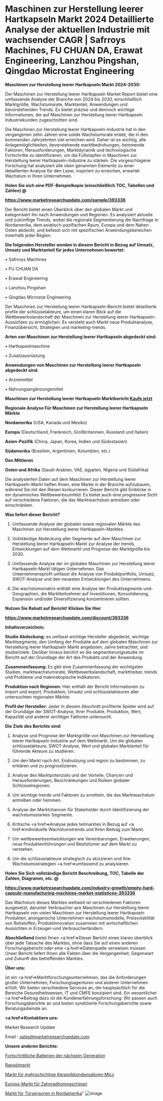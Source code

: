 # Maschinen zur Herstellung leerer Hartkapseln Markt 2024 Detaillierte Analyse der aktuellen Industrie mit wachsender CAGR | Safrroys Machines, FU CHUAN DA, Erawat Engineering, Lanzhou Pingshan, Qingdao Microstat Engineering

<strong>Maschinen zur Herstellung leerer Hartkapseln Markt 2024-2030:</strong>

Der Maschinen zur Herstellung leerer Hartkapseln Market Report bietet eine umfassende Analyse der Branche von 2024 bis 2030, einschließlich Marktgröße, Wachstumsrate, Marktanteil, Anwendungen und bevorstehenden Trends. Es bietet präzise und dennoch wichtige Informationen, die auf Maschinen zur Herstellung leerer Hartkapseln Industriekunden zugeschnitten sind.

Die Maschinen zur Herstellung leerer Hartkapseln-Industrie hat in den vergangenen zehn Jahren eine solide Wachstumsrate erlebt, die in den kommenden Jahrzehnten viel erreichen wird. Daher ist es wichtig, alle Anlagemöglichkeiten, bevorstehende marktbedrohungen, hemmende Faktoren, Herausforderungen, Marktdynamik und technologische Fortschritte zu identifizieren, um die Fußstapfen in Maschinen zur Herstellung leerer Hartkapseln-Industrie zu stärken. Die vorgeschlagene Forschung hat analysiert alle oben genannten Elemente zu einer detaillierten Analyse für den Leser, inspiriert zu erreichen, erwartet Wachstum in Ihren Unternehmen.



<strong>Holen Sie sich eine PDF-Beispielkopie (einschließlich TOC, Tabellen und Zahlen) @
</strong>

<strong><a href=https://www.marketresearchupdate.com/sample/393336>

<strong>https://www.marketresearchupdate.com/sample/393336</u></font></a></strong></strong>

Der Bericht bietet einen Überblick über den globalen Markt und kategorisiert ihn nach Anwendungen und Regionen. Es analysiert aktuelle und zukünftige Trends, wobei die regionale Segmentierung die Nachfrage in Nordamerika, dem asiatisch-pazifischen Raum, Europa und dem Nahen Osten abdeckt, und befasst sich mit spezifischen Anwendungsbereichen innerhalb jeder Region.



<strong>Die folgenden Hersteller werden in diesem Bericht in Bezug auf Umsatz, Umsatz und Marktanteil für jedes Unternehmen bewertet:</strong>

• Safrroys Machines

• FU CHUAN DA

• Erawat Engineering

• Lanzhou Pingshan

• Qingdao Microstat Engineering

Der Maschinen zur Herstellung leerer Hartkapseln-Bericht bietet detaillierte profile der schlüsselakteure, um einen klaren Blick auf die Wettbewerbslandschaft der Maschinen zur Herstellung leerer Hartkapseln-Aussichten zu ermöglichen. Es versteht auch Markt neue Produktanalyse, Finanzübersicht, Strategien und marketing-trends.



<strong>Arten von Maschinen zur Herstellung leerer Hartkapseln abgedeckt sind:</strong>

• Hartkapselmaschine

• Zusatzausrüstung



<strong>Anwendungen von Maschinen zur Herstellung leerer Hartkapseln abgedeckt sind:</strong>

• Arzneimittel

• Nahrungsergänzungsmittel



<strong>Maschinen zur Herstellung leerer Hartkapseln Marktbericht <a href=https://www.marketresearchupdate.com/buynow/393336>Kaufe jetzt</a></strong>



<strong>Regionale Analyse Für Maschinen zur Herstellung leerer Hartkapseln Märkte</strong>



<strong>Nordamerika</strong> (USA, Kanada und Mexiko)



<strong>Europa</strong> (Deutschland, Frankreich, Großbritannien, Russland und Italien)



<strong>Asien-Pazifik</strong> (China, Japan, Korea, Indien und Südostasien)



<strong>Südamerika</strong> (Brasilien, Argentinien, Kolumbien, etc.)



<strong>Den Mittleren</strong> 

<strong>Osten und Afrika</strong> (Saudi-Arabien, VAE, ägypten, Nigeria und Südafrika)

Die analysierten Daten auf dem Maschinen zur Herstellung leerer Hartkapseln-Markt helfen Ihnen, eine Marke in der Branche aufzubauen, während Sie mit den Riesen konkurrieren. Dieser Bericht gibt Einblicke in ein dynamisches Wettbewerbsumfeld. Es bietet auch eine progressive Sicht auf verschiedene Faktoren, die das Marktwachstum antreiben oder einschränken.



<strong>Was liefert dieser Bericht?</strong>

1. Umfassende Analyse der globalen sowie regionalen Märkte des Maschinen zur Herstellung leerer Hartkapseln-Marktes.

2. Vollständige Abdeckung aller Segmente auf dem Maschinen zur Herstellung leerer Hartkapseln-Markt zur Analyse der trends, Entwicklungen auf dem Weltmarkt und Prognose der Marktgröße bis 2030.

3. Umfassende Analyse der im globalen Maschinen zur Herstellung leerer Hartkapseln-Markt tätigen Unternehmen. Das Unternehmensprofil umfasst die Analyse von Produktportfolio, Umsatz, SWOT-Analyse und den neuesten Entwicklungen des Unternehmens.

4. Die wachstumsmatrix enthält eine Analyse der Produktsegmente und-Geographien, die Marktteilnehmer auf Investitionen, Konsolidierung, Expansion und/oder Diversifizierung konzentrieren sollten.



<strong>Nutzen Sie Rabatt auf Bericht! Klicken Sie Hier
</strong>

<strong><a href=https://www.marketresearchupdate.com/discount/393336>https://www.marketresearchupdate.com/discount/393336</b></u></font></strong></a>



<strong>Inhaltsverzeichnis:</strong>



<strong>Studie Abdeckung:</strong> es umfasst wichtige Hersteller abgedeckt, wichtige Marktsegmente, den Umfang der Produkte auf dem globalen Maschinen zur Herstellung leerer Hartkapseln Markt angeboten, Jahre betrachtet, und studienziele. Darüber hinaus berührt es die segmentierungsstudie im Bericht auf der Grundlage der Art des Produkts und der Anwendung.



<strong>Zusammenfassung:</strong> Es gibt eine Zusammenfassung der wichtigsten Studien, marktwachstumsrate, Wettbewerbslandschaft, markttreiber, trends und Probleme und makroskopische Indikatoren.



<strong>Produktion nach Regionen:</strong> Hier enthält der Bericht Informationen zu import und export, Produktion, Umsatz und schlüsselakteuren aller untersuchten regionalen Märkte.



<strong>Profil der Hersteller:</strong> Jeder in diesem Abschnitt profilierte Spieler wird auf der Grundlage der SWOT-Analyse, Ihrer Produkte, Produktion, Wert, Kapazität und anderer wichtiger Faktoren untersucht.



<strong>Die Ziele des Berichts sind:</strong>

1) Analyse und Prognose der Marktgröße von Maschinen zur Herstellung leerer Hartkapseln Industrie auf dem Weltmarkt.
Um die globalen schlüsselakteure, SWOT-Analyse, Wert und globalen Marktanteil für führende Akteure zu studieren.

2) Um den Markt nach Art, Endnutzung und region zu bestimmen, zu erklären und zu prognostizieren.

3) Analyse des Marktpotenzials und der Vorteile, Chancen und Herausforderungen, Beschränkungen und Risiken globaler Schlüsselregionen.

4) Um wichtige trends und Faktoren zu ermitteln, die das Marktwachstum antreiben oder hemmen.

5) Analyse der Marktchancen für Stakeholder durch Identifizierung der wachstumsstarken Segmente.

6) Kritische <a href=>Analyse</a> jedes teilmarktes in Bezug auf <a href=>individuelle</a> Wachstumstrends und Ihren Beitrag zum Markt.

7) Um wettbewerbsentwicklungen wie Vereinbarungen, Erweiterungen, neue Produkteinführungen und Besitztümer auf dem Markt zu verstehen.

8) Um die schlüsselakteure strategisch zu skizzieren und Ihre Wachstumsstrategien <a href=>umfassend</a> zu analysieren.



<strong>Holen Sie Sich vollständige Bericht Beschreibung, TOC, Tabelle der Zahlen, Diagramm, etc. @ </strong>

<strong><a href=https://www.marketresearchupdate.com/industry-growth/empty-hard-capsule-manufacturing-machines-market-statistices-393336>https://www.marketresearchupdate.com/industry-growth/empty-hard-capsule-manufacturing-machines-market-statistices-393336</a></font></strong>

Das Wachstum dieses Marktes weltweit ist verschiedenen Faktoren ausgesetzt, darunter Verbraucher ace Maschinen zur Herstellung leerer Hartkapseln von vielen Maschinen zur Herstellung leerer Hartkapseln Produkten, anorganische Unternehmen wachstumsmodelle, Preisvolatilität von Rohstoffen, Produktinnovation zusammen mit wirtschaftlichen Aussichten in Erzeuger-und Verbraucherländern.



<strong>Abschließend</strong> bietet Ihnen <a href=>Dieser</a> Bericht einen klaren überblick über jede Tatsache des Marktes, ohne dass Sie auf einen anderen Forschungsbericht oder eine <a href=>Datenquelle</a> verweisen müssen. Unser Bericht liefert Ihnen alle Fakten über die Vergangenheit, Gegenwart und Zukunft des betreffenden Marktes.



<strong>Über uns:</strong>

 ist ein <a href=>Marktfors</a>chungsunternehmen, das die Anforderungen großer Unternehmen, Forschungsagenturen und anderer Unternehmen erfüllt. Wir bieten verschiedene Services an, die hauptsächlich für die Bereiche Gesundheitswesen, IT und CMFE konzipiert sind. Ein wesentlicher <a href=>Beitrag</a> dazu ist die Kundenerfahrungsforschung. Wir passen auch Forschungsberichte an und bieten syndizierte Forschungsberichte sowie Beratungsdienste an.



<strong><a href=>Kontaktiere uns:</a></strong>

Market Research Update

Email : sales@marketresearchupdate.com



<strong>Unsere anderen Berichte:</strong>

<a href=https://www.linkedin.com/pulse/next-generation-advanced-batteries>Fortschrittliche Batterien der nächsten Generation</a>

<a href=https://www.linkedin.com/pulse/canola-oil-market-sizing-up-anticipating-trends>Rapsölmarkt</a>

<a href=https://www.linkedin.com/pulse/multi-layer-ceramic-capacitor-mlcc-market-2023-1f>Markt für mehrschichtige Keramikkondensatoren Mlcc</a>

<a href=https://www.linkedin.com/pulse/europe-gear-honing-machine-market-2023-comprehensive>Europa-Markt für Zahnradhonmaschinen</a>

<a href=https://www.linkedin.com/pulse/north-america-door-sensors-market-2023-2030-growth>Markt für Türsensoren in Nordamerika</a>"
![image](https://github.com/meghapanth/markettrends/assets/163847665/69f7c35d-8176-47e5-bf3a-df637636469d)
